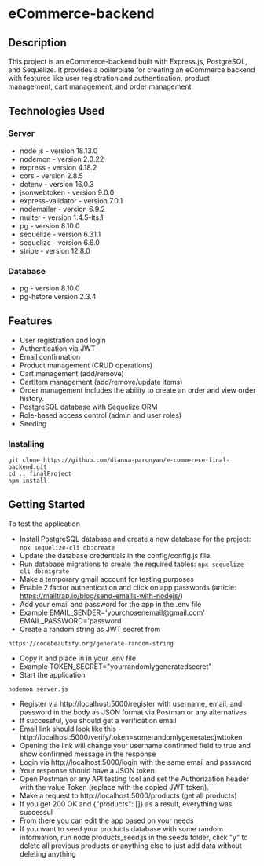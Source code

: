 # eCommerce-backend

## Description

This project is an eCommerce-backend built with Express.js, PostgreSQL, and Sequelize. It provides a boilerplate for creating an eCommerce backend with features like user registration and authentication, product management, cart management, and order management.

## Technologies Used

### Server
* node js - version 18.13.0
* nodemon - version 2.0.22
* express - version 4.18.2
* cors - version 2.8.5
* dotenv - version 16.0.3
* jsonwebtoken - version 9.0.0
* express-validator - version 7.0.1
* nodemailer - version 6.9.2
* multer - version 1.4.5-lts.1
* pg - version 8.10.0
* sequelize - version 6.31.1
* sequelize - version 6.6.0
* stripe - version 12.8.0

### Database
* pg - version 8.10.0
* pg-hstore version 2.3.4

## Features

* User registration and login
* Authentication via JWT
* Email confirmation
* Product management (CRUD operations)
* Cart management (add/remove)
* CartItem management (add/remove/update items)
* Order management includes the ability to create an order and view order history.
* PostgreSQL database with Sequelize ORM
* Role-based access control (admin and user roles)
* Seeding

### Installing

```
git clone https://github.com/dianna-paronyan/e-commerece-final-backend.git
cd .. finalProject
npm install
```

## Getting Started

To test the application

* Install PostgreSQL database and create a new database for the project:
 ```npx sequelize-cli db:create```
* Update the database credentials in the config/config.js file.
* Run database migrations to create the required tables:
```npx sequelize-cli db:migrate```
* Make a temporary gmail account for testing purposes
* Enable 2 factor authentication and click on app passwords (article: https://mailtrap.io/blog/send-emails-with-nodejs/)
* Add your email and password for the app in the .env file
* Example
EMAIL_SENDER='yourchosenemail@gmail.com'
EMAIL_PASSWORD='password
* Create a random string as JWT secret from
```
https://codebeautify.org/generate-random-string
```
* Copy it and place in in your .env file
* Example
TOKEN_SECRET="yourrandomlygeneratedsecret"
* Start the application
```
nodemon server.js
```
* Register via http://localhost:5000/register with username, email, and password in the body as JSON format via Postman or any alternatives
* If successful, you should get a verification email
* Email link should look like this - http://localhost:5000/verify/token=somerandomlygeneratedjwttoken
* Opening the link will change your username confirmed field to true and show confirmed message in the response
* Login via http://localhost:5000/login with the same email and password
* Your response should have a JSON token
* Open Postman or any API testing tool and set the Authorization header with the value Token <token> (replace <token> with the copied JWT token).
* Make a request to http://localhost:5000/products (get all products)
* If you get 200 OK and {"products": []} as a result, everything was successul
* From there you can edit the app based on your needs
* If you want to seed your products database with some random information, run node products_seed.js in the seeds folder, click "y" to delete all previous products or anything else to just add data without deleting anything
